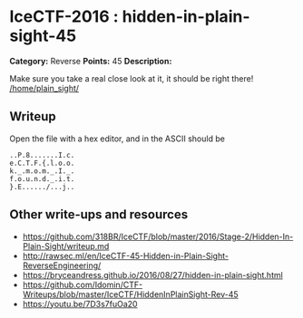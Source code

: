 # IceCTF-2016 : hidden-in-plain-sight-45

**Category:** Reverse
**Points:** 45
**Description:**

Make sure you take a real close look at it, it should be right there! [/home/plain_sight/]()

## Writeup

Open the file with a hex editor, and in the ASCII should be
```
..P.8.......I.c.
e.C.T.F.{.l.o.o.
k._.m.o.m._.I._.
f.o.u.n.d._.i.t.
}.E....../...j..
```

## Other write-ups and resources

* https://github.com/318BR/IceCTF/blob/master/2016/Stage-2/Hidden-In-Plain-Sight/writeup.md
* http://rawsec.ml/en/IceCTF-45-Hidden-in-Plain-Sight-ReverseEngineering/
* https://bryceandress.github.io/2016/08/27/hidden-in-plain-sight.html
* https://github.com/Idomin/CTF-Writeups/blob/master/IceCTF/HiddenInPlainSight-Rev-45
* https://youtu.be/7D3s7fuOa20
